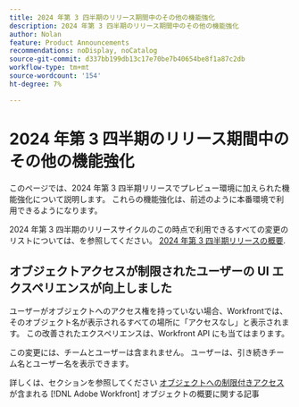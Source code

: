 ```yaml
---
title: 2024 年第 3 四半期のリリース期間中のその他の機能強化
description: 2024 年第 3 四半期のリリース期間中のその他の機能強化
author: Nolan
feature: Product Announcements
recommendations: noDisplay, noCatalog
source-git-commit: d337bb199db13c17e70be7b40654be8f1a87c2db
workflow-type: tm+mt
source-wordcount: '154'
ht-degree: 7%

---
```


# 2024 年第 3 四半期のリリース期間中のその他の機能強化

このページでは、2024 年第 3 四半期リリースでプレビュー環境に加えられた機能強化について説明します。 これらの機能強化は、前述のように本番環境で利用できるようになります。

2024 年第 3 四半期のリリースサイクルのこの時点で利用できるすべての変更のリストについては、を参照してください。 [2024 年第 3 四半期リリースの概要](/help/quicksilver/product-announcements/product-releases/24-q3-release-activity/24-q3-release-overview.md).

## オブジェクトアクセスが制限されたユーザーの UI エクスペリエンスが向上しました

ユーザーがオブジェクトへのアクセス権を持っていない場合、Workfrontでは、そのオブジェクト名が表示されるすべての場所に「アクセスなし」と表示されます。 この改善されたエクスペリエンスは、Workfront API にも当てはまります。

この変更には、チームとユーザーは含まれません。 ユーザーは、引き続きチーム名とユーザー名を表示できます。

詳しくは、セクションを参照してください [オブジェクトへの制限付きアクセス](/help/quicksilver/workfront-basics/navigate-workfront/workfront-navigation/understand-objects.md#restricted-access-to-objects) が含まれる [!DNL Adobe Workfront] オブジェクトの概要に関する記事
